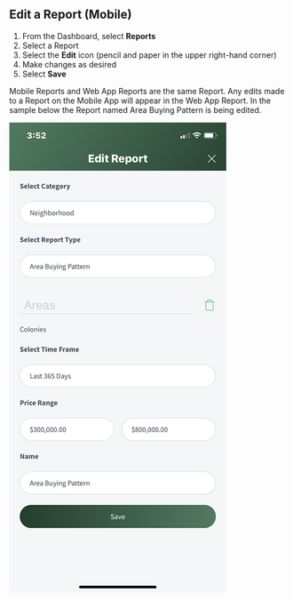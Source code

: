 ## Edit a Report (Mobile)
1. From the Dashboard, select **Reports**
2. Select a Report
3. Select the **Edit** icon (pencil and paper in the upper right-hand corner)
4. Make changes as desired
5. Select **Save**

Mobile Reports and Web App Reports are the same Report. Any edits made to a Report on the Mobile App will appear in the Web App Report. In the sample below the Report named Area Buying Pattern is being edited.

![mobile_create_report](../images/reda_mobile_edit_report.PNG)
